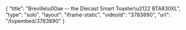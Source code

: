 {
    "title": "Breville\u00ae -- the Diecast Smart Toaster\u2122 BTA830XL",
    "type": "solo",
    "layout": "iframe-static",
    "videoId": "3783890",
    "url": "\/tvpembed\/3783890"
}